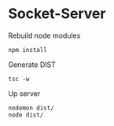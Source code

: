 # Socket-Server

Rebuild node modules

```
npm install
```

Generate DIST

```
tsc -w
```

Up server

```
nodemon dist/
node dist/
```
